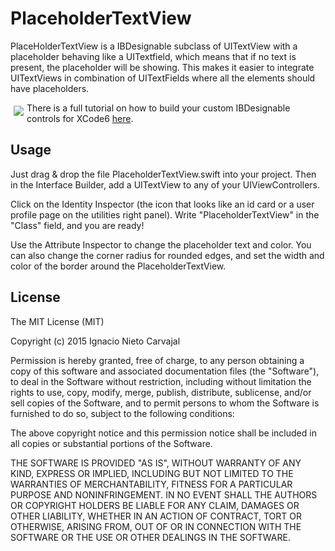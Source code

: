 # PlaceholderTextView

PlaceHolderTextView is a IBDesignable subclass of UITextView with a placeholder behaving like a UITextfield, which means that if no text is present, the placeholder will be showing. This makes it easier to integrate UITextViews in combination of UITextFields where all the elements should have placeholders.

<img align="left" vspace="5" hspace="5" src="http://digitalleaves.com/blog/wp-content/uploads/2015/02/placeholderFinal.gif">

There is a full tutorial on how to build your custom IBDesignable controls for XCode6 [here](http://digitalleaves.com/blog/building-your-custom-ibdesignable-controls-and-views/).

## Usage

Just drag & drop the file PlaceholderTextView.swift into your project. Then in the Interface Builder, add a UITextView to any of your UIViewControllers. 

Click on the Identity Inspector (the icon that looks like an id card or a user profile page on the utilities right panel). Write "PlaceholderTextView" in the "Class" field, and you are ready! 

Use the Attribute Inspector to change the placeholder text and color. You can also change the corner radius for rounded edges, and set the width and color of the border around the PlaceholderTextView.

## License

The MIT License (MIT)

Copyright (c) 2015 Ignacio Nieto Carvajal

Permission is hereby granted, free of charge, to any person obtaining a copy
of this software and associated documentation files (the "Software"), to deal
in the Software without restriction, including without limitation the rights
to use, copy, modify, merge, publish, distribute, sublicense, and/or sell
copies of the Software, and to permit persons to whom the Software is
furnished to do so, subject to the following conditions:

The above copyright notice and this permission notice shall be included in
all copies or substantial portions of the Software.

THE SOFTWARE IS PROVIDED "AS IS", WITHOUT WARRANTY OF ANY KIND, EXPRESS OR
IMPLIED, INCLUDING BUT NOT LIMITED TO THE WARRANTIES OF MERCHANTABILITY,
FITNESS FOR A PARTICULAR PURPOSE AND NONINFRINGEMENT. IN NO EVENT SHALL THE
AUTHORS OR COPYRIGHT HOLDERS BE LIABLE FOR ANY CLAIM, DAMAGES OR OTHER
LIABILITY, WHETHER IN AN ACTION OF CONTRACT, TORT OR OTHERWISE, ARISING FROM,
OUT OF OR IN CONNECTION WITH THE SOFTWARE OR THE USE OR OTHER DEALINGS IN
THE SOFTWARE.
